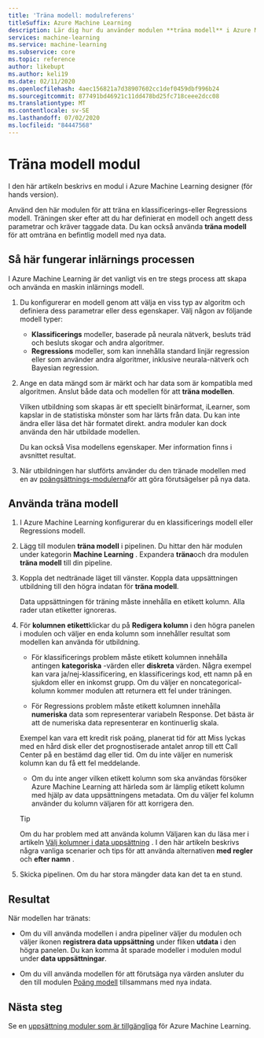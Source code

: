 ```yaml
---
title: 'Träna modell: modulreferens'
titleSuffix: Azure Machine Learning
description: Lär dig hur du använder modulen **träna modell** i Azure Machine Learning för att träna en klassificerings-eller Regressions modell.
services: machine-learning
ms.service: machine-learning
ms.subservice: core
ms.topic: reference
author: likebupt
ms.author: keli19
ms.date: 02/11/2020
ms.openlocfilehash: 4aec156821a7d38907602cc1def0459dbf996b24
ms.sourcegitcommit: 877491bd46921c11dd478bd25fc718ceee2dcc08
ms.translationtype: MT
ms.contentlocale: sv-SE
ms.lasthandoff: 07/02/2020
ms.locfileid: "84447568"
---
```

# <a name="train-model-module"></a>Träna modell modul

I den här artikeln beskrivs en modul i Azure Machine Learning designer (för hands version).

Använd den här modulen för att träna en klassificerings-eller Regressions modell. Träningen sker efter att du har definierat en modell och angett dess parametrar och kräver taggade data. Du kan också använda **träna modell** för att omträna en befintlig modell med nya data. 

## <a name="how-the-training-process-works"></a>Så här fungerar inlärnings processen

I Azure Machine Learning är det vanligt vis en tre stegs process att skapa och använda en maskin inlärnings modell. 

1. Du konfigurerar en modell genom att välja en viss typ av algoritm och definiera dess parametrar eller dess egenskaper. Välj någon av följande modell typer: 

    + **Klassificerings** modeller, baserade på neurala nätverk, besluts träd och besluts skogar och andra algoritmer.
    + **Regressions** modeller, som kan innehålla standard linjär regression eller som använder andra algoritmer, inklusive neurala-nätverk och Bayesian regression.  

2. Ange en data mängd som är märkt och har data som är kompatibla med algoritmen. Anslut både data och modellen för att **träna modellen**.

    Vilken utbildning som skapas är ett speciellt binärformat, iLearner, som kapslar in de statistiska mönster som har lärts från data. Du kan inte ändra eller läsa det här formatet direkt. andra moduler kan dock använda den här utbildade modellen. 
    
    Du kan också Visa modellens egenskaper. Mer information finns i avsnittet resultat.

3. När utbildningen har slutförts använder du den tränade modellen med en av [poängsättnings-modulerna](./score-model.md)för att göra förutsägelser på nya data.

## <a name="how-to-use-train-model"></a>Använda träna modell 
  
1.  I Azure Machine Learning konfigurerar du en klassificerings modell eller Regressions modell.
    
2. Lägg till modulen **träna modell** i pipelinen.  Du hittar den här modulen under kategorin **Machine Learning** . Expandera **träna**och dra modulen **träna modell** till din pipeline.
  
3.  Koppla det nedtränade läget till vänster. Koppla data uppsättningen utbildning till den högra indatan för **träna modell**.

    Data uppsättningen för träning måste innehålla en etikett kolumn. Alla rader utan etiketter ignoreras.
  
4.  För **kolumnen etikett**klickar du på **Redigera kolumn** i den högra panelen i modulen och väljer en enda kolumn som innehåller resultat som modellen kan använda för utbildning.
  
    - För klassificerings problem måste etikett kolumnen innehålla antingen **kategoriska** -värden eller **diskreta** värden. Några exempel kan vara ja/nej-klassificering, en klassificerings kod, ett namn på en sjukdom eller en inkomst grupp.  Om du väljer en noncategorical-kolumn kommer modulen att returnera ett fel under träningen.
  
    -   För Regressions problem måste etikett kolumnen innehålla **numeriska** data som representerar variabeln Response. Det bästa är att de numeriska data representerar en kontinuerlig skala. 
    
    Exempel kan vara ett kredit risk poäng, planerat tid för att Miss lyckas med en hård disk eller det prognostiserade antalet anrop till ett Call Center på en bestämd dag eller tid.  Om du inte väljer en numerisk kolumn kan du få ett fel meddelande.
  
    -   Om du inte anger vilken etikett kolumn som ska användas försöker Azure Machine Learning att härleda som är lämplig etikett kolumn med hjälp av data uppsättningens metadata. Om du väljer fel kolumn använder du kolumn väljaren för att korrigera den.
  
    > [!TIP] 
    > Om du har problem med att använda kolumn Väljaren kan du läsa mer i artikeln [Välj kolumner i data uppsättning](./select-columns-in-dataset.md) . I den här artikeln beskrivs några vanliga scenarier och tips för att använda alternativen **med regler** och **efter namn** .
  
5.  Skicka pipelinen. Om du har stora mängder data kan det ta en stund.

## <a name="results"></a>Resultat

När modellen har tränats:


+ Om du vill använda modellen i andra pipeliner väljer du modulen och väljer ikonen **registrera data uppsättning** under fliken **utdata** i den högra panelen. Du kan komma åt sparade modeller i modulen modul under **data uppsättningar**.

+ Om du vill använda modellen för att förutsäga nya värden ansluter du den till modulen [Poäng modell](./score-model.md) tillsammans med nya indata.


## <a name="next-steps"></a>Nästa steg

Se en [uppsättning moduler som är tillgängliga](module-reference.md) för Azure Machine Learning. 
